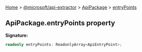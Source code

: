 [Home](./index) &gt; [@microsoft/api-extractor](./api-extractor.md) &gt; [ApiPackage](./api-extractor.apipackage.md) &gt; [entryPoints](./api-extractor.apipackage.entrypoints.md)

## ApiPackage.entryPoints property

<b>Signature:</b>

```typescript
readonly entryPoints: ReadonlyArray<ApiEntryPoint>;
```
